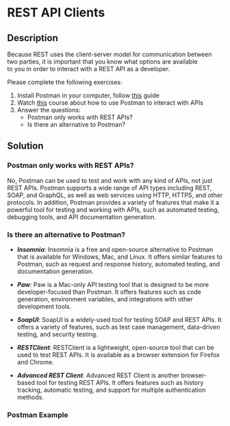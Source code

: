 # REST API Clients

## Description

Because REST uses the client-server model for communication between two parties, it is important that you know what options are available  
to you in order to interact with a REST API as a developer.

Please complete the following exercises:

1. Install Postman in your computer, follow [this](https://learning.postman.com/docs/getting-started/installation-and-updates/) guide
2. Watch [this](https://www.youtube.com/watch?v=VywxIQ2ZXw4) course about how to use Postman to interact with APIs
3. Answer the questions:
   - Postman only works with REST APIs?
   - Is there an alternative to Postman?

## Solution

### Postman only works with REST APIs?
No, Postman can be used to test and work with any kind of APIs, not just REST APIs. Postman supports a wide range of API types including REST, SOAP, and GraphQL, as well as web services using HTTP, HTTPS, and other protocols. In addition, Postman provides a variety of features that make it a powerful tool for testing and working with APIs, such as automated testing, debugging tools, and API documentation generation.

### Is there an alternative to Postman?

- ***Insomnia***: Insomnia is a free and open-source alternative to Postman that is available for Windows, Mac, and Linux. It offers similar features to Postman, such as request and response history, automated testing, and documentation generation.

- ***Paw***: Paw is a Mac-only API testing tool that is designed to be more developer-focused than Postman. It offers features such as code generation, environment variables, and integrations with other development tools.

- ***SoapUI***: SoapUI is a widely-used tool for testing SOAP and REST APIs. It offers a variety of features, such as test case management, data-driven testing, and security testing.

- ***RESTClient***: RESTClient is a lightweight, open-source tool that can be used to test REST APIs. It is available as a browser extension for Firefox and Chrome.

- ***Advanced REST Client***: Advanced REST Client is another browser-based tool for testing REST APIs. It offers features such as history tracking, automatic testing, and support for multiple authentication methods.

### Postman Example
